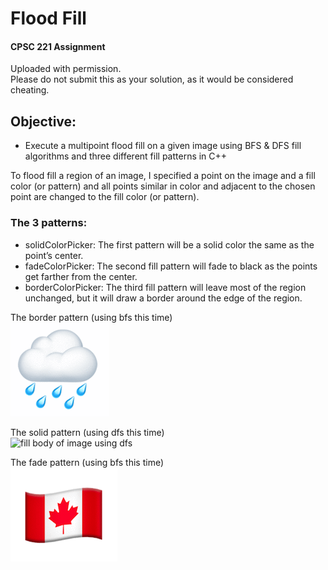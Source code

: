 # Flood Fill
#### CPSC 221 Assignment  
Uploaded with permission.  
Please do not submit this as your solution, as it would be considered cheating.  
  
## Objective:  
- Execute a multipoint flood fill on a given image using BFS & DFS fill algorithms and three different fill patterns in C++  

To flood fill a region of an image, I specified a point on the image and a fill color (or pattern) and all points similar in color and adjacent to the
chosen point are changed to the fill color (or pattern).

### The 3 patterns:  
- solidColorPicker: The first pattern will be a solid color the same as the point’s center.  
- fadeColorPicker: The second fill pattern will fade to black as the points get farther from the center.
- borderColorPicker: The third fill pattern will leave most of the region unchanged, but it will draw a border around the edge of the region.  

The border pattern (using bfs this time)  
![fill border of image using bfs](bfs_border.gif)  
  
The solid pattern (using dfs this time)  
![fill body of image using dfs](dfs_solid.gif)  
  
The fade pattern (using bfs this time)  
![fill body of image using dbs](bfs_fade.gif)




